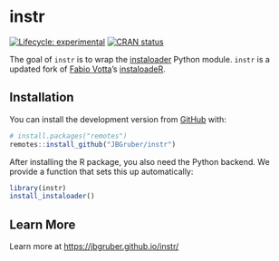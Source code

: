 
<!-- README.md is generated from README.Rmd. Please edit that file -->

# instr

<!-- badges: start -->

[![Lifecycle:
experimental](https://img.shields.io/badge/lifecycle-experimental-orange.svg)](https://www.tidyverse.org/lifecycle/#experimental)
[![CRAN
status](https://www.r-pkg.org/badges/version/instr)](https://CRAN.R-project.org/package=instr)
<!-- badges: end -->

The goal of `instr` is to wrap the
[instaloader](https://github.com/instaloader/instaloader) Python module.
`instr` is a updated fork of [Fabio
Votta](https://github.com/favstats)’s
[instaloadeR](https://github.com/favstats/instaloadeR).

## Installation

You can install the development version from
[GitHub](https://github.com/) with:

``` r
# install.packages("remotes")
remotes::install_github("JBGruber/instr")
```

After installing the R package, you also need the Python backend. We
provide a function that sets this up automatically:

``` r
library(instr)
install_instaloader()
```

## Learn More

Learn more at <https://jbgruber.github.io/instr/>
